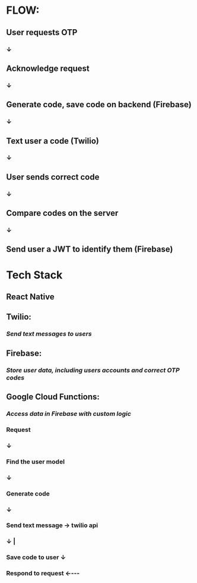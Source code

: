 # FLOW:

## User requests OTP

### ↓

## Acknowledge request

### ↓

## Generate code, save code on backend (Firebase)

### ↓

## Text user a code (Twilio)

### ↓

## User sends correct code

### ↓

## Compare codes on the server

### ↓

## Send user a JWT to identify them (Firebase)

# Tech Stack

## React Native

## Twilio:

### _Send text messages to users_

## Firebase:

### _Store user data, including users accounts and correct OTP codes_

## Google Cloud Functions:

### _Access data in Firebase with custom logic_


### Request 
###     ↓
### Find the user model
###     ↓
### Generate code
###     ↓
### Send text message → twilio api
###     ↓                  |
### Save code to user      ↓
### Respond to request  ←---

